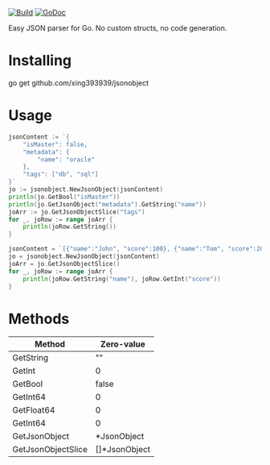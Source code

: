 [![Build](https://github.com/xing393939/jsonobject/actions/workflows/go.yml/badge.svg)](https://github.com/xing393939/jsonobject/actions/?query=branch%3Amain+event%3Apush)
[![GoDoc](https://godoc.org/github.com/xing393939/jsonobject?status.svg)](https://godoc.org/github.com/xing393939/jsonobject)

Easy JSON parser for Go. No custom structs, no code generation.

# Installing
go get github.com/xing393939/jsonobject

# Usage
```go
jsonContent := `{
    "isMaster": false, 
    "metadata": {
        "name": "oracle"
    },
    "tags": ["db", "sql"]
}`
jo := jsonobject.NewJsonObject(jsonContent)
println(jo.GetBool("isMaster"))
println(jo.GetJsonObject("metadata").GetString("name"))
joArr := jo.GetJsonObjectSlice("tags")
for _, joRow := range joArr {
    println(joRow.GetString())
}

jsonContent = `[{"name":"John", "score":100}, {"name":"Tom", "score":200}]`
jo = jsonobject.NewJsonObject(jsonContent)
joArr = jo.GetJsonObjectSlice()
for _, joRow := range joArr {
    println(joRow.GetString("name"), joRow.GetInt("score"))
}
```

# Methods 

| Method  | Zero-value  |
| ------------ | ------------ |
| GetString  |  "" |
| GetInt  | 0  |
| GetBool  |  false |
| GetInt64  | 0  |
| GetFloat64  | 0  |
| GetInt64  | 0  |
| GetJsonObject  | *JsonObject  |
| GetJsonObjectSlice  | []*JsonObject  |
